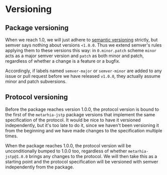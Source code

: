 # Versioning

## Package versioning

When we reach 1.0, we will just adhere to [semantic
versioning](http://semver.org/) strictly, but semver says nothing about
versions `<1.0.0`. Thus we extend semver's rules applying them to these
versions this way: in `0.minor.patch` scheme `minor` acts as a major semver
version and `patch` as both minor and patch, regardless of whether a change is
a feature or a bugfix.

Accordingly, if labels named `semver-major` or `semver-minor` are added to any
issue or pull request before we have released `v1.0.0`, they actually assume
minor and patch subversions.

## Protocol versioning

Before the package reaches version 1.0.0, the protocol version is bound to the
first of the `metarhia-jstp` package versions that implement the same
specification of the protocol. It would be nice to have it versioned
independently, but it's too late to do it, since we haven't been versioning it
from the beginning and we have made changes to the specification multiple
times.

When the package reaches 1.0.0, the protocol version will be unconditionally
bumped to 1.0.0 too, regardless of whether `metarhia-jstp@1.0.0` brings any
changes to the protocol.  We will then take this as a starting point and the
protocol specification will be versioned with semver independently from the
package.
